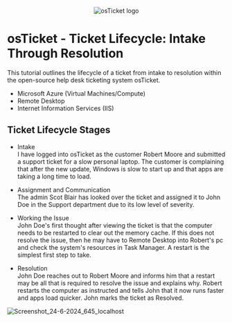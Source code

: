 <p align="center">
<img src="https://i.imgur.com/Clzj7Xs.png" alt="osTicket logo"/>
</p>

<h1>osTicket - Ticket Lifecycle: Intake Through Resolution</h1>
This tutorial outlines the lifecycle of a ticket from intake to resolution within the open-source help desk ticketing system osTicket.<br />

- Microsoft Azure (Virtual Machines/Compute)
- Remote Desktop
- Internet Information Services (IIS)

<h2>Ticket Lifecycle Stages</h2>

- Intake<br />
I have logged into osTicket as the customer Robert Moore and submitted a support ticket for a slow personal laptop.  The customer is complaining that after the new update, Windows is slow to start up and that apps are taking a long time to load.

- Assignment and Communication<br />
The admin Scot Blair has looked over the ticket and assigned it to John Doe in the Support department due to its low level of severity.

- Working the Issue<br />
John Doe's first thought after viewing the ticket is that the computer needs to be restarted to clear out the memory cache.  If this does not resolve the issue, then he may have to Remote Desktop into Robert's pc and check the system's resources in Task Manager.  A restart is the simplest first step to take.

- Resolution<br />
John Doe reaches out to Robert Moore and informs him that a restart may be all that is required to resolve the issue and explains why.  Robert restarts the computer as instructed and tells John that it now runs faster and apps load quicker.  John marks the ticket as Resolved.

![Screenshot_24-6-2024_645_localhost](https://github.com/ScotBlair/ticket-lifecycle/assets/171102023/fc0659d3-d748-4de3-8c31-de5da5fe8a05)
